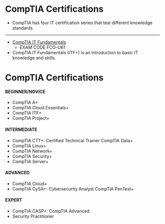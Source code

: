 # CompTIA Certifications
- CompTIA has four IT certification series that test different knowledge standards

---

- [CompTIA IT Fundamentals](https://www.comptia.org/certifications/it-fundamentals#overview)
  - EXAM CODE FCO-U61
- CompTIA IT Fundamentals (ITF+) is an introduction to basic IT knowledge and skills.


# CompTIA Certifications

#### BEGINNER/NOVICE
- CompTIA A+
- CompTIA Cloud Essentials+
- CompTIA ITF+
- CompTIA Project+

#### INTERMEDIATE
- CompTIA CTT+: Certified Technical Trainer CompTIA Data+
- CompTIA Linux+
- CompTIA Network+
- CompTIA Security+
- CompTIA Server+

#### ADVANCED
- CompTIA Cloud+
- CompTIA CySA+: Cybersecurity Analyst CompTIA PenTest+

#### EXPERT
- CompTIA CASP+: CompTIA Advanced
- Security Practitioner
